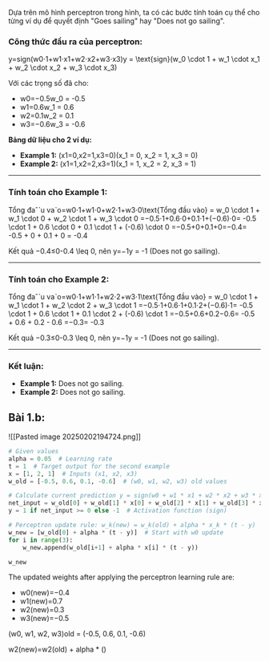 Dựa trên mô hình perceptron trong hình, ta có các bước tính toán cụ thể cho từng ví dụ để quyết định "Goes sailing" hay "Does not go sailing".

### **Công thức đầu ra của perceptron:**

y=sign(w0⋅1+w1⋅x1+w2⋅x2+w3⋅x3)y = \text{sign}(w_0 \cdot 1 + w_1 \cdot x_1 + w_2 \cdot x_2 + w_3 \cdot x_3)

Với các trọng số đã cho:

- w0=−0.5w_0 = -0.5
- w1=0.6w_1 = 0.6
- w2=0.1w_2 = 0.1
- w3=−0.6w_3 = -0.6

**Bảng dữ liệu cho 2 ví dụ:**

- **Example 1:** (x1=0,x2=1,x3=0)(x_1 = 0, x_2 = 1, x_3 = 0)
- **Example 2:** (x1=1,x2=2,x3=1)(x_1 = 1, x_2 = 2, x_3 = 1)

---

### **Tính toán cho Example 1:**

Tổng đaˆˋu vaˋo=w0⋅1+w1⋅0+w2⋅1+w3⋅0\text{Tổng đầu vào} = w_0 \cdot 1 + w_1 \cdot 0 + w_2 \cdot 1 + w_3 \cdot 0 =−0.5⋅1+0.6⋅0+0.1⋅1+(−0.6)⋅0= -0.5 \cdot 1 + 0.6 \cdot 0 + 0.1 \cdot 1 + (-0.6) \cdot 0 =−0.5+0+0.1+0=−0.4= -0.5 + 0 + 0.1 + 0 = -0.4

Kết quả −0.4≤0-0.4 \leq 0, nên y=−1y = -1 (Does not go sailing).

---

### **Tính toán cho Example 2:**

Tổng đaˆˋu vaˋo=w0⋅1+w1⋅1+w2⋅2+w3⋅1\text{Tổng đầu vào} = w_0 \cdot 1 + w_1 \cdot 1 + w_2 \cdot 2 + w_3 \cdot 1 =−0.5⋅1+0.6⋅1+0.1⋅2+(−0.6)⋅1= -0.5 \cdot 1 + 0.6 \cdot 1 + 0.1 \cdot 2 + (-0.6) \cdot 1 =−0.5+0.6+0.2−0.6= -0.5 + 0.6 + 0.2 - 0.6 =−0.3= -0.3

Kết quả −0.3≤0-0.3 \leq 0, nên y=−1y = -1 (Does not go sailing).

---

### **Kết luận:**

- **Example 1:** Does not go sailing.
- **Example 2:** Does not go sailing.

## Bài 1.b: 

![[Pasted image 20250202194724.png]]

```python
# Given values
alpha = 0.05  # Learning rate
t = 1  # Target output for the second example
x = [1, 2, 1]  # Inputs (x1, x2, x3)
w_old = [-0.5, 0.6, 0.1, -0.6]  # (w0, w1, w2, w3) old values

# Calculate current prediction y = sign(w0 + w1 * x1 + w2 * x2 + w3 * x3)
net_input = w_old[0] + w_old[1] * x[0] + w_old[2] * x[1] + w_old[3] * x[2]
y = 1 if net_input >= 0 else -1  # Activation function (sign)

# Perceptron update rule: w_k(new) = w_k(old) + alpha * x_k * (t - y)
w_new = [w_old[0] + alpha * (t - y)]  # Start with w0 update
for i in range(3):
    w_new.append(w_old[i+1] + alpha * x[i] * (t - y))

w_new
```

The updated weights after applying the perceptron learning rule are:

- w0(new)=−0.4
- w1(new)=0.7
- w2(new)=0.3
- w3(new)=−0.5

(w0, w1, w2, w3)old = (-0.5, 0.6, 0.1, -0.6)

w2(new)=w2(old) + alpha * ()